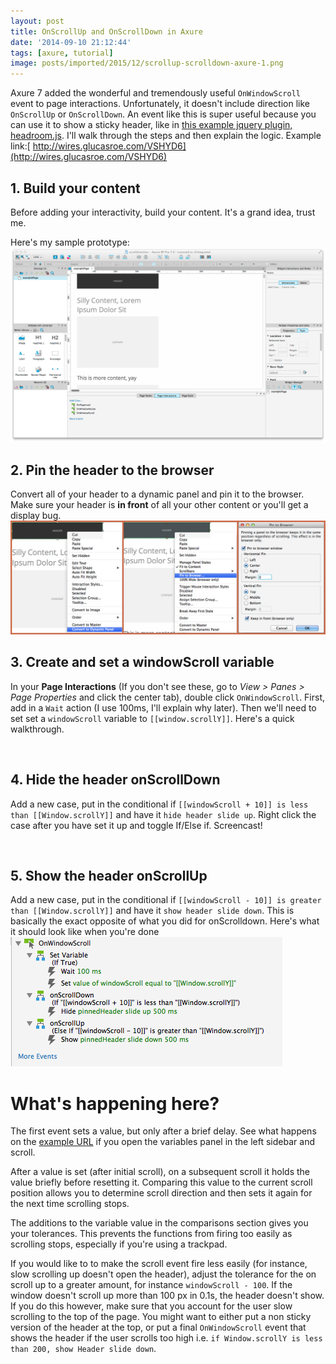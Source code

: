 ```yaml
---
layout: post
title: OnScrollUp and OnScrollDown in Axure
date: '2014-09-10 21:12:44'
tags: [axure, tutorial]
image: posts/imported/2015/12/scrollup-scrolldown-axure-1.png
---
```


Axure 7 added the wonderful and tremendously useful `OnWindowScroll` event to page interactions. Unfortunately, it doesn't include direction like `OnScrollUp` or `OnScrollDown`. An event like this is super useful because you can use it to show a sticky header, like in [this example jquery plugin, headroom.js](http://wicky.nillia.ms/headroom.js/). I'll walk through the steps and then explain the logic. Example link:[ http://wires.glucasroe.com/VSHYD6](http://wires.glucasroe.com/VSHYD6)

## 1. Build your content
Before adding your interactivity, build your content. It's a grand idea, trust me.

Here's my sample prototype:
![Silly little prototype](/images/posts/imported/2014/Sep/Screen-Shot-2014-09-10-at-5-05-03-PM.png)

## 2. Pin the header to the browser
Convert all of your header to a dynamic panel and pin it to the browser. Make sure your header is **in front** of all your other content or you'll get a display bug.
![This is how you pin a panel! Yay!](/images/posts/imported/2014/Sep/Pinthepanel.jpg)


## 3. Create and set a windowScroll variable
In your **Page Interactions** (If you don't see these, go to *View > Panes > Page Properties* and click the center tab), double click `OnWindowScroll`. First, add in a `Wait` action (I use 100ms, I'll explain why later). Then we'll need to set set a `windowScroll` variable to `[[window.scrollY]]`. Here's a quick walkthrough.

<style type="text/css">.gfyitem>div{max-height:700px}</style>
<img class="gfyitem" data-id="WildLikableKingsnake" />

## 4. Hide the header onScrollDown
Add a new case, put in the conditional if `[[windowScroll + 10]] is less than [[Window.scrollY]]` and have it `hide header slide up`. Right click the case after you have set it up and toggle If/Else if. Screencast!

<img class="gfyitem" data-id="UntimelyFreeGnatcatcher" />

## 5. Show the header onScrollUp
Add a new case, put in the conditional if `[[windowScroll - 10]] is greater than [[Window.scrollY]]` and have it `show header slide down`. This is basically the exact opposite of what you did for onScrolldown. Here's what it should look like when you're done
![Full settings](/images/posts/imported/2014/Sep/full-settings.png)

# What's happening here?
The first event sets a value, but only after a brief delay. See what happens on the [example URL](http://wires.glucasroe.com/VSHYD6) if you open the variables panel in the left sidebar and scroll.

After a value is set (after initial scroll), on a subsequent scroll it holds the value briefly before resetting it. Comparing this value to the current scroll position allows you to determine scroll direction and then sets it again for the next time scrolling stops.

The additions to the variable value in the comparisons section gives you your tolerances. This prevents the functions from firing too easily as scrolling stops, especially if you're using a trackpad.

If you would like to to make the scroll event fire less easily (for instance, slow scrolling up doesn't open the header), adjust the tolerance for the on scroll up to a greater amount, for instance `windowScroll - 100`. If the window doesn't scroll up more than 100 px in 0.1s, the header doesn't show. If you do this however, make sure that you account for the user slow scrolling to the top of the page. You might want to either put a non sticky version of the header at the top, or put a final `OnWindowScroll` event that shows the header if the user scrolls too high i.e. `if Window.scrollY is less than 200, show Header slide down`.
